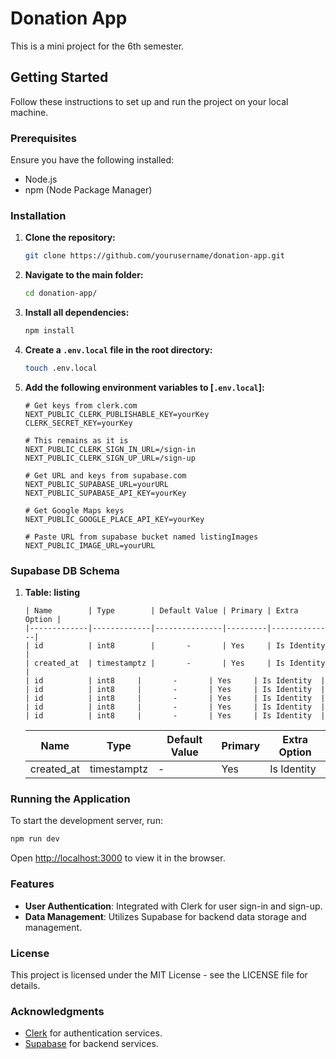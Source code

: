 # Donation App

This is a mini project for the 6th semester.

## Getting Started

Follow these instructions to set up and run the project on your local machine.

### Prerequisites

Ensure you have the following installed:

- Node.js
- npm (Node Package Manager)

### Installation

1. **Clone the repository:**

   ```bash
   git clone https://github.com/yourusername/donation-app.git
   ```

2. **Navigate to the main folder:**

   ```bash
   cd donation-app/
   ```

3. **Install all dependencies:**

   ```bash
   npm install
   ```

4. **Create a `.env.local` file in the root directory:**

   ```bash
   touch .env.local
   ```

5. **Add the following environment variables to [`.env.local`]:**

   ```env
   # Get keys from clerk.com
   NEXT_PUBLIC_CLERK_PUBLISHABLE_KEY=yourKey
   CLERK_SECRET_KEY=yourKey

   # This remains as it is
   NEXT_PUBLIC_CLERK_SIGN_IN_URL=/sign-in
   NEXT_PUBLIC_CLERK_SIGN_UP_URL=/sign-up

   # Get URL and keys from supabase.com
   NEXT_PUBLIC_SUPABASE_URL=yourURL
   NEXT_PUBLIC_SUPABASE_API_KEY=yourKey

   # Get Google Maps keys
   NEXT_PUBLIC_GOOGLE_PLACE_API_KEY=yourKey

   # Paste URL from supabase bucket named listingImages
   NEXT_PUBLIC_IMAGE_URL=yourURL
   ```

### Supabase DB Schema

1. **Table: listing**
   ```
   | Name        | Type        | Default Value | Primary | Extra Option |
   |-------------|-------------|---------------|---------|--------------|
   | id          | int8        |       -       | Yes     | Is Identity  |
   | created_at  | timestamptz |       -       | Yes     | Is Identity  |
   | id          | int8     |       -       | Yes     | Is Identity  |
   | id          | int8     |       -       | Yes     | Is Identity  |
   | id          | int8     |       -       | Yes     | Is Identity  |
   | id          | int8     |       -       | Yes     | Is Identity  |
   | id          | int8     |       -       | Yes     | Is Identity  |
   
   ```

   | Name | Type | Default Value | Primary | Extra Option |
   |---|---|---|---|---|
   | created_at  | timestamptz | - | Yes | Is Identity |
   

### Running the Application

To start the development server, run:

```bash
npm run dev
```

Open [http://localhost:3000](http://localhost:3000) to view it in the browser.

### Features

- **User Authentication**: Integrated with Clerk for user sign-in and sign-up.
- **Data Management**: Utilizes Supabase for backend data storage and management.

### License

This project is licensed under the MIT License - see the LICENSE file for details.

### Acknowledgments

- [Clerk](https://clerk.com) for authentication services.
- [Supabase](https://supabase.com) for backend services.
